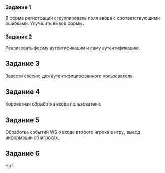 ### Задание 1
В форме регистрации сгруппировать поля ввода с соответствующими ошибками.
Улучшить вывод формы.

### Задание 2
Реализовать форму аутентификации и саму аутентификацию.


## Задание 3
Завести сессию для аутентифицированного пользователя.

## Задание 4
Корректная обработка входа пользователя.

## Задание 5
Обработка событий WS о входе второго игрока в игру, вывод информации об игроках.

## Задание 6
Чат.
